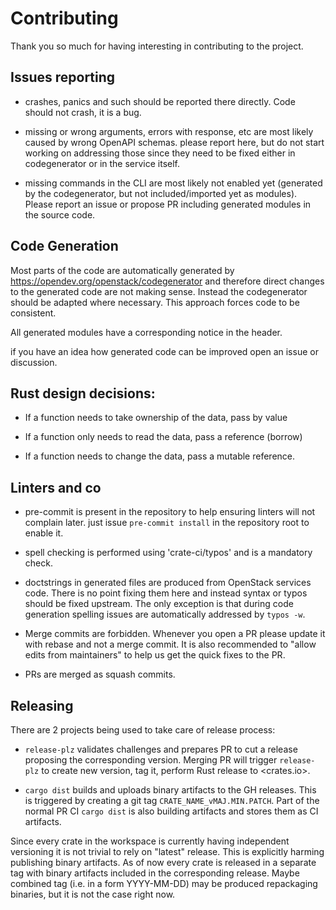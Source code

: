 # Contributing

Thank you so much for having interesting in contributing to the project.

## Issues reporting

- crashes, panics and such should be reported there directly. Code should not
  crash, it is a bug.

- missing or wrong arguments, errors with response, etc are most likely caused
  by wrong OpenAPI schemas. please report here, but do not start working on
  addressing those since they need to be fixed either in codegenerator or in the
  service itself.

- missing commands in the CLI are most likely not enabled yet (generated by the
  codegenerator, but not included/imported yet as modules). Please report an
  issue or propose PR including generated modules in the source code.

## Code Generation

Most parts of the code are automatically generated by
<https://opendev.org/openstack/codegenerator> and therefore direct changes to
the generated code are not making sense. Instead the codegenerator should be
adapted where necessary. This approach forces code to be consistent.

All generated modules have a corresponding notice in the header.

if you have an idea how generated code can be improved open an issue or discussion.

## Rust design decisions:

- If a function needs to take ownership of the data, pass by value

- If a function only needs to read the data, pass a reference (borrow)

- If a function needs to change the data, pass a mutable reference.

## Linters and co

- pre-commit is present in the repository to help ensuring linters will not
  complain later. just issue `pre-commit install` in the repository root to
  enable it.

- spell checking is performed using 'crate-ci/typos' and is a mandatory check.

- doctstrings in generated files are produced from OpenStack services code.
  There is no point fixing them here and instead syntax or typos should be
  fixed upstream. The only exception is that during code generation spelling
  issues are automatically addressed by `typos -w`.

- Merge commits are forbidden. Whenever you open a PR please update it with
  rebase and not a merge commit. It is also recommended to "allow edits from
  maintainers" to help us get the quick fixes to the PR.

- PRs are merged as squash commits.

## Releasing

There are 2 projects being used to take care of release process:

- `release-plz` validates challenges and prepares PR to cut a release proposing
  the corresponding version. Merging PR will trigger `release-plz` to create
  new version, tag it, perform Rust release to <crates.io>.

- `cargo dist` builds and uploads binary artifacts to the GH releases. This is
  triggered by creating a git tag `CRATE_NAME_vMAJ.MIN.PATCH`. Part of the
  normal PR CI `cargo dist` is also building artifacts and stores them as CI
  artifacts.

Since every crate in the workspace is currently having independent versioning
it is not trivial to rely on "latest" release. This is explicitly harming
publishing binary artifacts. As of now every crate is released in a separate
tag with binary artifacts included in the corresponding release. Maybe combined
tag (i.e. in a form YYYY-MM-DD) may be produced repackaging binaries, but it is
not the case right now.
